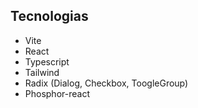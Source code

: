 ## Tecnologias

- Vite
- React
- Typescript
- Tailwind
- Radix (Dialog, Checkbox, ToogleGroup)
- Phosphor-react
